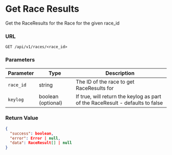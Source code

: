 # Get Race Results

Get the RaceResults for the Race for the given race_id

### URL

`GET /api/v1/races/<race_id>`

### Parameters

| Parameter | Type               | Description                                                                   |
|-----------|--------------------|-------------------------------------------------------------------------------|
| `race_id` | string             | The ID of the race to get RaceResults for                                     |
| `keylog`  | boolean (optional) | If true, will return the keylog as part of the RaceResult - defaults to false |

### Return Value

```json
{
  "success": boolean,
  "error": Error | null,
  "data": RaceResult[] | null
}
```